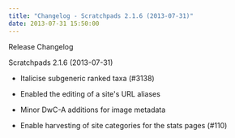 ```yaml
---
title: "Changelog - Scratchpads 2.1.6 (2013-07-31)"
date: 2013-07-31 15:50:00
---
```


Release Changelog

Scratchpads 2.1.6 (2013-07-31)

 - Italicise subgeneric ranked taxa (#3138)

 - Enabled the editing of a site's URL aliases

 - Minor DwC-A additions for image metadata

 - Enable harvesting of site categories for the stats pages (#110)

